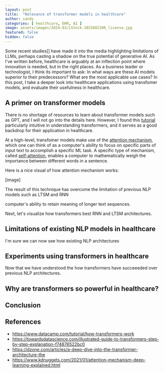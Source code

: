 ```yaml
---
layout: post
title:  "Relevance of transformer models in healthcare"
author: sandy
categories: [ healthcare, EHR, AI ]
image: assets/images/2024-03/iStock-1025882206_license.jpg
featured: false
hidden: false
---
```


Some recent studies[] have made it into the media highlighting limitations of LLMs, perhaps casting a shadow on the true potential of generative AI.  As I've written before, healthcare is arguably at an inflection point where innovation is needed, but in the right places.  As a business leader or technologist, I think its important to ask:  In what ways are these AI models superior to their predecessors?  What are the most applicable use cases?  In this post, I take a deeper look into healthcare applications using transfomer models, and evaluate their usefulness in healthcare.

## A primer on transformer models
There is no shortage of resources to learn about transformer models such as GPT, and I will not go into the details here.  However, I found this [tutorial](https://towardsdatascience.com/illustrated-guide-to-transformers-step-by-step-explanation-f74876522bc0) particularly intuitive in understanding transformers, and it serves as a good backdrop for their application in healthcare. 

At a high-level, transfomer models make use of the [attention mechanism](https://www.kdnuggets.com/2021/01/attention-mechanism-deep-learning-explained.html), which one can think of as a computer's ability to focus on specific parts of input text to accomplish a specific ML task.  A specific type of mechanism, called [self-attention](https://arxiv.org/abs/1706.03762), enables a computer to mathematically weigh the importance between different words in a sentence.    

Here is a nice visual of how attention mechanism works:

[image]

The result of this technique has overcome the limitation of previous NLP models such as LTSM and RNN

computer's ability to retain meaning of longer text sequences.


Next, let's visualize how transformers best RNN and LTSM architectures.  



## Limitations of existing NLP models in healthcare
I'm sure we can now see how existing NLP architectures 

## Experiments using transformers in healthcare
Now that we have understood the how transformers have succeeeded over previous NLP architectures.


## Why are transformers so powerful in healthcare?

## Conclusion

## References
+ <https://www.datacamp.com/tutorial/how-transformers-work>
+ https://towardsdatascience.com/illustrated-guide-to-transformers-step-by-step-explanation-f74876522bc0
+ https://dzone.com/articles/a-deep-dive-into-the-transformer-architecture-the
+ <https://www.kdnuggets.com/2021/01/attention-mechanism-deep-learning-explained.html>